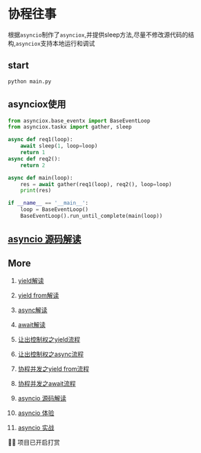 # 协程往事

根据`asyncio`制作了`asynciox`,并提供sleep方法,尽量不修改源代码的结构,`asynciox`支持本地运行和调试

## start
``` shell
python main.py
```

## asynciox使用

``` python
from asynciox.base_eventx import BaseEventLoop
from asynciox.taskx import gather, sleep

async def req1(loop):
    await sleep(1, loop=loop)
    return 1
async def req2():
    return 2

async def main(loop):
    res = await gather(req1(loop), req2(), loop=loop)
    print(res)

if __name__ == '__main__':
    loop = BaseEventLoop()
    BaseEventLoop().run_until_complete(main(loop))
```

## [asyncio 源码解读](docs/2.yield_from.md)

## More
1. [yield解读](docs/1.yield.md)

2. [yield from解读](docs/2.yield_from.md)

3. [async解读](docs/3.async.md)

4. [await解读](docs/4.await.md)

5. [让出控制权之yield流程](docs/5.yield_break.md)

6. [让出控制权之async流程](docs/6.async_break.md)

7. [协程并发之yield from流程](docs/7.yield_from_concurrent.md)

8. [协程并发之await流程](docs/8.await_concurrent.md)

9. [asyncio 源码解读](docs/9.asyncio.md)

10. [asyncio 体验](docs/10.asyncio_concurrent.md)

11. [asyncio 实战](docs/11.asyncio_sample.md)


:champagne::champagne: 项目已开启打赏